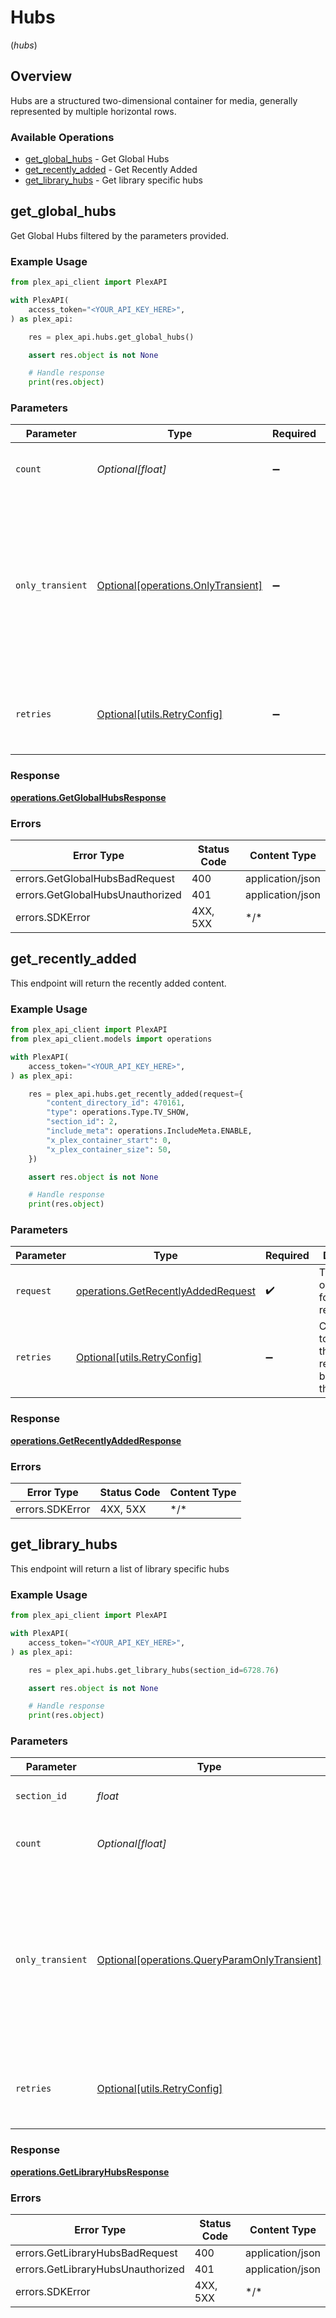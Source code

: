 # Hubs
(*hubs*)

## Overview

Hubs are a structured two-dimensional container for media, generally represented by multiple horizontal rows.


### Available Operations

* [get_global_hubs](#get_global_hubs) - Get Global Hubs
* [get_recently_added](#get_recently_added) - Get Recently Added
* [get_library_hubs](#get_library_hubs) - Get library specific hubs

## get_global_hubs

Get Global Hubs filtered by the parameters provided.

### Example Usage

```python
from plex_api_client import PlexAPI

with PlexAPI(
    access_token="<YOUR_API_KEY_HERE>",
) as plex_api:

    res = plex_api.hubs.get_global_hubs()

    assert res.object is not None

    # Handle response
    print(res.object)

```

### Parameters

| Parameter                                                                                                                                             | Type                                                                                                                                                  | Required                                                                                                                                              | Description                                                                                                                                           |
| ----------------------------------------------------------------------------------------------------------------------------------------------------- | ----------------------------------------------------------------------------------------------------------------------------------------------------- | ----------------------------------------------------------------------------------------------------------------------------------------------------- | ----------------------------------------------------------------------------------------------------------------------------------------------------- |
| `count`                                                                                                                                               | *Optional[float]*                                                                                                                                     | :heavy_minus_sign:                                                                                                                                    | The number of items to return with each hub.                                                                                                          |
| `only_transient`                                                                                                                                      | [Optional[operations.OnlyTransient]](../../models/operations/onlytransient.md)                                                                        | :heavy_minus_sign:                                                                                                                                    | Only return hubs which are "transient", meaning those which are prone to changing after media playback or addition (e.g. On Deck, or Recently Added). |
| `retries`                                                                                                                                             | [Optional[utils.RetryConfig]](../../models/utils/retryconfig.md)                                                                                      | :heavy_minus_sign:                                                                                                                                    | Configuration to override the default retry behavior of the client.                                                                                   |

### Response

**[operations.GetGlobalHubsResponse](../../models/operations/getglobalhubsresponse.md)**

### Errors

| Error Type                       | Status Code                      | Content Type                     |
| -------------------------------- | -------------------------------- | -------------------------------- |
| errors.GetGlobalHubsBadRequest   | 400                              | application/json                 |
| errors.GetGlobalHubsUnauthorized | 401                              | application/json                 |
| errors.SDKError                  | 4XX, 5XX                         | \*/\*                            |

## get_recently_added

This endpoint will return the recently added content.


### Example Usage

```python
from plex_api_client import PlexAPI
from plex_api_client.models import operations

with PlexAPI(
    access_token="<YOUR_API_KEY_HERE>",
) as plex_api:

    res = plex_api.hubs.get_recently_added(request={
        "content_directory_id": 470161,
        "type": operations.Type.TV_SHOW,
        "section_id": 2,
        "include_meta": operations.IncludeMeta.ENABLE,
        "x_plex_container_start": 0,
        "x_plex_container_size": 50,
    })

    assert res.object is not None

    # Handle response
    print(res.object)

```

### Parameters

| Parameter                                                                                | Type                                                                                     | Required                                                                                 | Description                                                                              |
| ---------------------------------------------------------------------------------------- | ---------------------------------------------------------------------------------------- | ---------------------------------------------------------------------------------------- | ---------------------------------------------------------------------------------------- |
| `request`                                                                                | [operations.GetRecentlyAddedRequest](../../models/operations/getrecentlyaddedrequest.md) | :heavy_check_mark:                                                                       | The request object to use for the request.                                               |
| `retries`                                                                                | [Optional[utils.RetryConfig]](../../models/utils/retryconfig.md)                         | :heavy_minus_sign:                                                                       | Configuration to override the default retry behavior of the client.                      |

### Response

**[operations.GetRecentlyAddedResponse](../../models/operations/getrecentlyaddedresponse.md)**

### Errors

| Error Type      | Status Code     | Content Type    |
| --------------- | --------------- | --------------- |
| errors.SDKError | 4XX, 5XX        | \*/\*           |

## get_library_hubs

This endpoint will return a list of library specific hubs


### Example Usage

```python
from plex_api_client import PlexAPI

with PlexAPI(
    access_token="<YOUR_API_KEY_HERE>",
) as plex_api:

    res = plex_api.hubs.get_library_hubs(section_id=6728.76)

    assert res.object is not None

    # Handle response
    print(res.object)

```

### Parameters

| Parameter                                                                                                                                             | Type                                                                                                                                                  | Required                                                                                                                                              | Description                                                                                                                                           |
| ----------------------------------------------------------------------------------------------------------------------------------------------------- | ----------------------------------------------------------------------------------------------------------------------------------------------------- | ----------------------------------------------------------------------------------------------------------------------------------------------------- | ----------------------------------------------------------------------------------------------------------------------------------------------------- |
| `section_id`                                                                                                                                          | *float*                                                                                                                                               | :heavy_check_mark:                                                                                                                                    | the Id of the library to query                                                                                                                        |
| `count`                                                                                                                                               | *Optional[float]*                                                                                                                                     | :heavy_minus_sign:                                                                                                                                    | The number of items to return with each hub.                                                                                                          |
| `only_transient`                                                                                                                                      | [Optional[operations.QueryParamOnlyTransient]](../../models/operations/queryparamonlytransient.md)                                                    | :heavy_minus_sign:                                                                                                                                    | Only return hubs which are "transient", meaning those which are prone to changing after media playback or addition (e.g. On Deck, or Recently Added). |
| `retries`                                                                                                                                             | [Optional[utils.RetryConfig]](../../models/utils/retryconfig.md)                                                                                      | :heavy_minus_sign:                                                                                                                                    | Configuration to override the default retry behavior of the client.                                                                                   |

### Response

**[operations.GetLibraryHubsResponse](../../models/operations/getlibraryhubsresponse.md)**

### Errors

| Error Type                        | Status Code                       | Content Type                      |
| --------------------------------- | --------------------------------- | --------------------------------- |
| errors.GetLibraryHubsBadRequest   | 400                               | application/json                  |
| errors.GetLibraryHubsUnauthorized | 401                               | application/json                  |
| errors.SDKError                   | 4XX, 5XX                          | \*/\*                             |